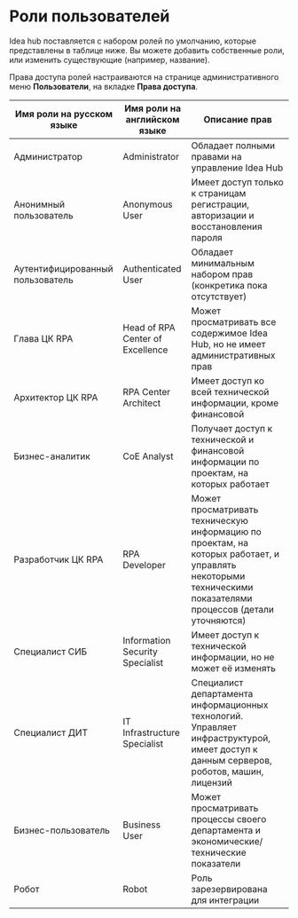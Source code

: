# Роли пользователей

Idea hub поставляется с набором ролей по умолчанию, которые представлены в таблице ниже. Вы можете добавить собственные роли, или изменить существующие (например, название).

Права доступа ролей настраиваются на странице административного меню **Пользователи**, на вкладке **Права доступа**.

| Имя роли на русском языке | Имя роли на английском языке   | Описание прав                                                                          |
|---------------------------|--------------------------------|-----------------------------------------------------------------------------------------|
| Администратор             | Administrator                  | Обладает полными правами на управление Idea Hub                                        |
| Анонимный пользователь    | Anonymous User                 | Имеет доступ только к страницам регистрации, авторизации и восстановления пароля       |
| Аутентифицированный пользователь | Authenticated User       | Обладает минимальным набором прав (конкретика пока отсутствует)                       |
| Глава ЦК RPA              | Head of RPA Center of Excellence| Может просматривать все содержимое Idea Hub, но не имеет административных прав        |
| Архитектор ЦК RPA         | RPA Center Architect           | Имеет доступ ко всей технической информации, кроме финансовой                         |
| Бизнес-аналитик           | CoE Analyst                    | Получает доступ к технической и финансовой информации по проектам, на которых работает |
| Разработчик ЦК RPA        | RPA Developer                  | Может просматривать техническую информацию по проектам, на которых работает, и управлять некоторыми техническими показателями процессов (детали уточняются) |
| Специалист СИБ            | Information Security Specialist| Имеет доступ к технической информации, но не может её изменять                       |
| Специалист ДИТ            | IT Infrastructure Specialist   | Специалист департамента информационных технологий. Управляет инфраструктурой, имеет доступ к данным серверов, роботов, машин, лицензий   |
| Бизнес-пользователь       | Business User                  | Может просматривать процессы своего департамента и экономические/технические показатели|
| Робот                     | Robot                          | Роль зарезервирована для интеграции                                                     |

